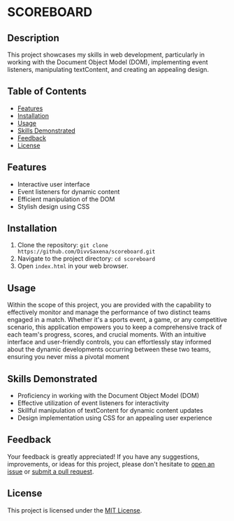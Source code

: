 # SCOREBOARD

## Description
This project showcases my skills in web development, particularly in working with the Document Object Model (DOM), implementing event listeners, manipulating textContent, and creating an appealing design.

## Table of Contents
- [Features](#features)
- [Installation](#installation)
- [Usage](#usage)
- [Skills Demonstrated](#skills-demonstrated)
- [Feedback](#feedback)
- [License](#license)

## Features
- Interactive user interface
- Event listeners for dynamic content
- Efficient manipulation of the DOM
- Stylish design using CSS

## Installation
1. Clone the repository: `git clone https://github.com/DivvSaxena/scoreboard.git`
2. Navigate to the project directory: `cd scoreboard`
3. Open `index.html` in your web browser.

## Usage
Within the scope of this project, you are provided with the capability to effectively monitor and manage the performance of two distinct teams engaged in a match. Whether it's a sports event, a game, or any competitive scenario, this application empowers you to keep a comprehensive track of each team's progress, scores, and crucial moments. With an intuitive interface and user-friendly controls, you can effortlessly stay informed about the dynamic developments occurring between these two teams, ensuring you never miss a pivotal moment

## Skills Demonstrated
- Proficiency in working with the Document Object Model (DOM)
- Effective utilization of event listeners for interactivity
- Skillful manipulation of textContent for dynamic content updates
- Design implementation using CSS for an appealing user experience

## Feedback
Your feedback is greatly appreciated! If you have any suggestions, improvements, or ideas for this project, please don't hesitate to [open an issue](https://github.com/DivvSaxena/scoreboard/issues) or [submit a pull request](https://github.com/DivvSaxena/scoreboard/pulls).

## License
This project is licensed under the [MIT License](LICENSE).
